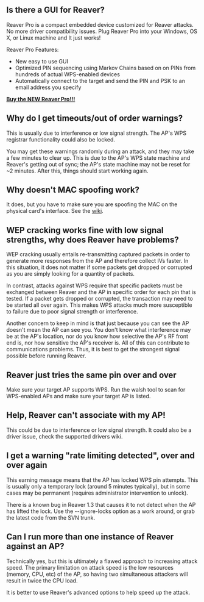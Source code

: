 ## Is there a GUI for Reaver? ##

Reaver Pro is a compact embedded device customized for Reaver attacks. No more driver compatibility issues. Plug Reaver Pro into your Windows, OS X, or Linux machine and It just works!

Reaver Pro Features:
  * New easy to use GUI
  * Optimized PIN sequencing using Markov Chains based on on PINs from hundreds of actual WPS-enabled devices
  * Automatically connect to the target and send the PIN and PSK to an email address you specify

**[Buy the NEW Reaver Pro!!!](http://www.reaversystems.com)**

## Why do I get timeouts/out of order warnings? ##

This is usually due to interference or low signal strength. The AP's WPS registrar functionality could also be locked.

You may get these warnings randomly during an attack, and they may take a few minutes to clear up. This is due to the AP's WPS state machine and Reaver's getting out of sync; the AP's state machine may not be reset for ~2 minutes. After this, things should start working again.

## Why doesn't MAC spoofing work? ##

It does, but you have to make sure you are spoofing the MAC on the physical card's interface. See the [wiki](http://code.google.com/p/reaver-wps/wiki/HintsAndTips).

## WEP cracking works fine with low signal strengths, why does Reaver have problems? ##

WEP cracking usually entails re-transmitting captured packets in order to generate more responses from the AP and therefore collect IVs faster. In this situation, it does not matter if some packets get dropped or corrupted as you are simply looking for a quantity of packets.

In contrast, attacks against WPS require that specific packets must be exchanged between Reaver and the AP in specific order for each pin that is tested. If a packet gets dropped or corrupted, the transaction may need to be started all over again. This makes WPS attacks much more susceptible to failure due to poor signal strength or interference.

Another concern to keep in mind is that just because you can see the AP doesn't mean the AP can see you. You don't know what interference may be at the AP's location, nor do you know how selective the AP's RF front end is, nor how sensitive the AP's receiver is. All of this can contribute to communications problems. Thus, it is best to get the strongest signal possible before running Reaver.

## Reaver just tries the same pin over and over ##

Make sure your target AP supports WPS. Run the walsh tool to scan for WPS-enabled APs and make sure your target AP is listed.

## Help, Reaver can't associate with my AP! ##

This could be due to interference or low signal strength. It could also be a driver issue, check the supported drivers wiki.

## I get a warning "rate limiting detected", over and over again ##

This earning message means that the AP has locked WPS pin attempts. This is usually only a temporary lock (around 5 minutes typically), but in some cases may be permanent (requires administrator intervention to unlock).

There is a known bug in Reaver 1.3 that causes it to not detect when the AP has lifted the lock. Use the --ignore-locks option as a work around, or grab the latest code from the SVN trunk.

## Can I run more than one instance of Reaver against an AP? ##

Technically yes, but this is ultimately a flawed approach to increasing attack speed. The primary limitation on attack speed is the low resources (memory, CPU, etc) of the AP, so having two simultaneous attackers will result in twice the CPU load.

It is better to use Reaver's advanced options to help speed up the attack.